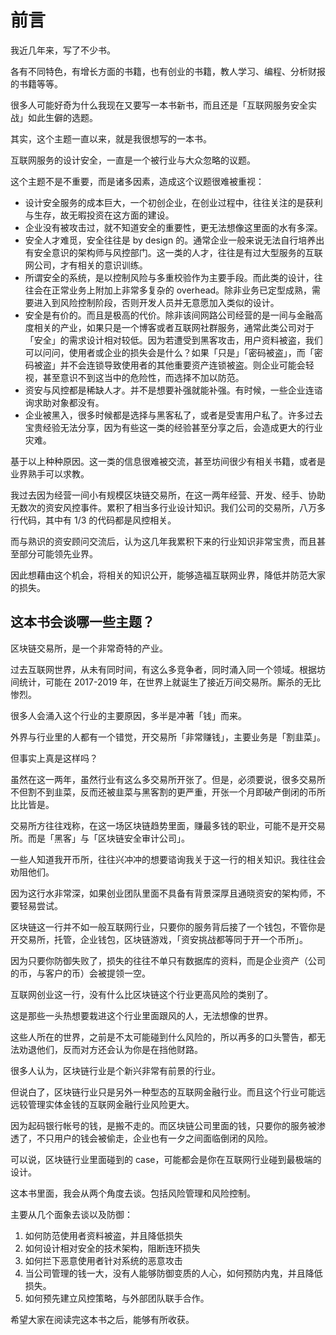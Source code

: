 # 前言

我近几年来，写了不少书。

各有不同特色，有增长方面的书籍，也有创业的书籍，教人学习、编程、分析财报的书籍等等。

很多人可能好奇为什么我现在又要写一本书新书，而且还是「互联网服务安全实战」如此生僻的选题。

其实，这个主题一直以来，就是我很想写的一本书。

互联网服务的设计安全，一直是一个被行业与大众忽略的议题。

这个主题不是不重要，而是诸多因素，造成这个议题很难被重视：

* 设计安全服务的成本巨大，一个初创企业，在创业过程中，往往关注的是获利与生存，故无暇投资在这方面的建设。
* 企业没有被攻击过，就不知道安全的重要性，更无法想像这里面的水有多深。
* 安全人才难觅，安全往往是 by design 的。通常企业一般来说无法自行培养出有安全意识的架构师与风控部门。这一类的人才，往往是有过大型服务的互联网公司，才有相关的意识训练。
* 所谓安全的系统，是以控制风险与多重校验作为主要手段。而此类的设计，往往会在正常业务上附加上非常多复杂的 overhead。除非业务已定型成熟，需要进入到风险控制阶段，否则开发人员并无意愿加入类似的设计。
* 安全是有价的。而且是极高的代价。除非该间网路公司经营的是一间与金融高度相关的产业，如果只是一个博客或者互联网社群服务，通常此类公司对于「安全」的需求设计相对较低。因为若遭受到黑客攻击，用户资料被盗，我们可以问问，使用者或企业的损失会是什么？如果「只是」「密码被盗」，而「密码被盗」并不会连锁导致使用者的其他重要资产连锁被盗。则企业可能会轻视，甚至意识不到这当中的危险性，而选择不加以防范。
* 资安与风控都是稀缺人才。并不是想要补强就能补强。有时候，一些企业连谘询求助对象都没有。
* 企业被黑入，很多时候都是选择与黑客私了，或者是受害用户私了。许多过去宝贵经验无法分享，因为有些这一类的经验甚至分享之后，会造成更大的行业灾难。

基于以上种种原因。这一类的信息很难被交流，甚至坊间很少有相关书籍，或者是业界熟手可以求教。

我过去因为经营一间小有规模区块链交易所，在这一两年经营、开发、经手、协助无数次的资安风控事件。累积了相当多行业设计知识。我们公司的交易所，八万多行代码，其中有 1/3 的代码都是风控相关。

而与熟识的资安顾问交流后，认为这几年我累积下来的行业知识非常宝贵，而且甚至部分可能领先业界。

因此想藉由这个机会，将相关的知识公开，能够造福互联网业界，降低并防范大家的损失。

## 这本书会谈哪一些主题？

区块链交易所，是一个非常奇特的产业。

过去互联网世界，从未有同时间，有这么多竞争者，同时涌入同一个领域。根据坊间统计，可能在 2017-2019 年，在世界上就诞生了接近万间交易所。厮杀的无比惨烈。

很多人会涌入这个行业的主要原因，多半是冲著「钱」而来。

外界与行业里的人都有一个错觉，开交易所「非常赚钱」，主要业务是「割韭菜」。

但事实上真是这样吗？

虽然在这一两年，虽然行业有这么多交易所开张了。但是，必须要说，很多交易所不但割不到韭菜，反而还被韭菜与黑客割的更严重，开张一个月即破产倒闭的币所比比皆是。

交易所方往往戏称，在这一场区块链趋势里面，赚最多钱的职业，可能不是开交易所。而是「黑客」与「区块链安全审计公司」。

一些人知道我开币所，往往兴冲冲的想要谘询我关于这一行的相关知识。我往往会劝阻他们。

因为这行水非常深，如果创业团队里面不具备有背景深厚且通晓资安的架构师，不要轻易尝试。

区块链这一行并不如一般互联网行业，只要你的服务背后接了一个钱包，不管你是开交易所，托管，企业钱包，区块链游戏，「资安挑战都等同于开一个币所」。

因为只要你防御失败了，损失的往往不单只有数据库的资料，而是企业资产（公司的币，与客户的币）会被提领一空。

互联网创业这一行，没有什么比区块链这个行业更高风险的类别了。

这是那些一头热想要栽进这个行业里面跟风的人，无法想像的世界。

这些人所在的世界，之前是不太可能碰到什么风险的，所以再多的口头警告，都无法劝退他们，反而对方还会认为你是在挡他财路。

很多人认为，区块链行业是个新兴非常有前景的行业。

但说白了，区块链行业只是另外一种型态的互联网金融行业。而且这个行业可能远远较管理实体金钱的互联网金融行业风险更大。

因为起码银行帐号的钱，是搬不走的。而区块链公司里面的钱，只要你的服务被渗透了，不只用户的钱会被偷走，企业也有一夕之间面临倒闭的风险。

可以说，区块链行业里面碰到的 case，可能都会是你在互联网行业碰到最极端的设计。

这本书里面，我会从两个角度去谈。包括风险管理和风险控制。

主要从几个面象去谈以及防御：

1. 如何防范使用者资料被盗，并且降低损失
2. 如何设计相对安全的技术架构，阻断连环损失
3. 如何拦下恶意使用者针对系统的恶意攻击
4. 当公司管理的钱一大，没有人能够防御变质的人心，如何预防内鬼，并且降低损失。
5. 如何预先建立风控策略，与外部团队联手合作。

希望大家在阅读完这本书之后，能够有所收获。
